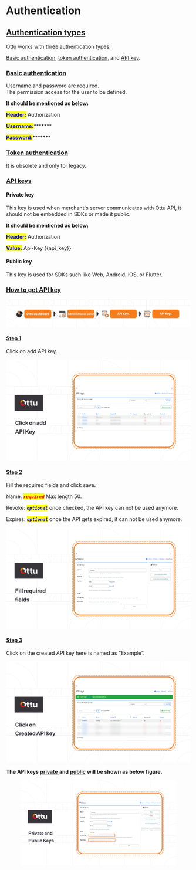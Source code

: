 # Authentication

## [Authentication types](authentication.md#authentication-types)

Ottu works with three authentication types:

[ Basic authentication](authentication.md#basic-authentication), [token authentication](authentication.md#token-authentication), and [API key](authentication.md#api-key).

### [Basic authentication](authentication.md#basic-authentication)

Username and password are required. \
The permission access for the user to be defined.

**It should be mentioned as below:**

<mark style="color:blue;">**Header:**</mark> Authorization

<mark style="color:blue;">**Username:**</mark>\*\*\*\*\*\*\*&#x20;

<mark style="color:blue;">**Password:**</mark>\*\*\*\*\*\*\*

### [Token authentication](authentication.md#token-authentication)

It is obsolete and only for legacy.

### [API keys](authentication.md#api-keys)

#### **Private key**

This key is used when merchant's server communicates with Ottu API, it should not be embedded in SDKs or made it public.&#x20;

**It should be mentioned as below:**

<mark style="color:blue;">**Header:**</mark> Authorization

<mark style="color:blue;">**Value:**</mark> Api-Key \{{api\_key\}}

#### **Public key**

This key is used for SDKs such like Web, Android, iOS, or Flutter.

### [How to get API key](authentication.md#how-to-get-api-key)

![](../../.gitbook/assets/API.png)

#### [**Step 1**](authentication.md#step-1)

Click on add API key.

![](<../../.gitbook/assets/Click on add API Key (1).png>)

#### [**Step 2**](authentication.md#step-2)

Fill the required fields and click save.

Name: _<mark style="color:red;">**`required`**</mark>_ Max length 50.

Revoke: _<mark style="color:blue;">**`optional`**</mark>_ once checked, the API key can not be used anymore.&#x20;

Expires: _<mark style="color:blue;">**`optional`**</mark>_ once the API gets expired, it can not be used anymore.

![](<../../.gitbook/assets/Fill the required fields.png>)

#### [Step 3](authentication.md#step-3)

Click on the created API key here is named as “Example”.

![](<../../.gitbook/assets/Click on Created API key (1).png>)

**The API keys** [**private** ](authentication.md#private-key)**and** [**public**](authentication.md#public-key) **will be shown as below figure.**

<figure><img src="../../.gitbook/assets/Private and public Keys.png" alt=""><figcaption></figcaption></figure>
